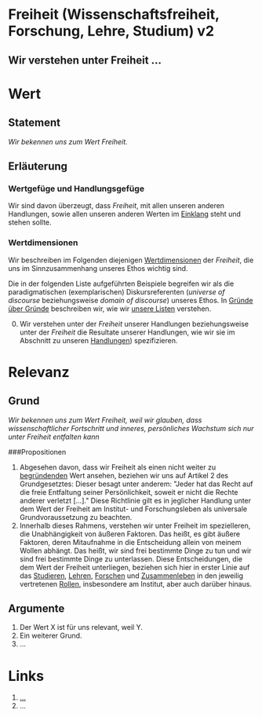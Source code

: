 <!---
   NAME - The NAME of this project is:
ethos

  FILE - The FILENAME of the current file is:
/v2.md

  CREATION - This project was CREATED on:
2017-01-28-16:15:00 UTC

  MODIFICATION - This project was last MODIFIED on:
2017-01-28-16:15:00 UTC

  VERSION - The current VERSION of this project is:
<git-commit-hash>-2017-01-28-16:15:00 UTC

  CREATOR(S) - This project was CREATED by:
Michael Czechowski, Martin Maga

  CONTACT - You can CONTACT the creator(s) or developer(s) of this project at:
E-Mail: mail@martinmaga.de

  COPYRIGHT - The COPYRIGHT holder of this project is:
COPYRIGHT (c) 2016 Martin Maga

  LICENSE - This project is LICENSED under the following license:
Martin Maga 2016 CC BY-SA 4.0 https://creativecommons.org

  SUBFILE – This is a SUBFILE! For more INFORMATION on this project go to:
/README.md
--->

# Freiheit (Wissenschaftsfreiheit, Forschung, Lehre, Studium) **v2**
## Wir verstehen unter Freiheit …

# Wert
## Statement
*Wir bekennen uns zum Wert Freiheit.*

## Erläuterung
### Wertgefüge und Handlungsgefüge
Wir sind davon überzeugt, dass *Freiheit*, mit allen unseren anderen Handlungen, sowie allen unseren anderen Werten im [Einklang](../synopsis/reasons.md) steht und stehen sollte.

### Wertdimensionen
Wir beschreiben im Folgenden diejenigen [Wertdimensionen](../synopsis/reasons.md) der *Freiheit*, die uns im Sinnzusammenhang unseres Ethos wichtig sind.

Die in der folgenden Liste aufgeführten Beispiele begreifen wir als die paradigmatischen (exemplarischen) Diskursreferenten (*universe of discourse* beziehungsweise *domain of discourse*) unseres Ethos.
In [Gründe über Gründe](../synopsis/reasons.md) beschreiben wir, wie wir [unsere Listen](../synopsis/reasons.md) verstehen.

0. Wir verstehen unter der *Freiheit* unserer Handlungen beziehungsweise unter der *Freiheit* die Resultate unserer Handlungen, wie wir sie im Abschnitt zu unseren [Handlungen](../actions/ai_action.md)) spezifizieren.

# Relevanz
## Grund
*Wir bekennen uns zum Wert Freiheit, weil wir glauben, dass wissenschaftlicher Fortschritt und inneres, persönliches Wachstum sich nur unter Freiheit entfalten kann*

###Propositionen

  1. Abgesehen davon, dass wir Freiheit als einen nicht weiter zu [begründenden](../synopsis/reasons.md) Wert ansehen, beziehen wir uns auf Artikel 2 des Grundgesetztes: Dieser besagt unter anderem: "Jeder hat das Recht auf die freie Entfaltung seiner Persönlichkeit, soweit er nicht die Rechte anderer verletzt [...]." Diese Richtlinie gilt es in jeglicher Handlung unter dem Wert der Freiheit am Institut- und Forschungsleben als universale Grundvoraussetzung zu beachten.
  2. Innerhalb dieses Rahmens, verstehen wir unter Freiheit im spezielleren, die Unabhängigkeit von äußeren Faktoren. Das heißt, es gibt äußere Faktoren, deren Mitaufnahme in die Entscheidung allein von meinem Wollen abhängt. Das heißt, wir sind frei bestimmte Dinge zu tun und wir sind frei bestimmte Dinge zu unterlassen. Diese Entscheidungen, die dem Wert der Freiheit unterliegen, beziehen sich hier in erster Linie auf das [Studieren](../contents/fields/v2a4), [Lehren](../contents/fields/v2a2), [Forschen](../contents/fields/v2a1) und [Zusammenleben](../contents/fields/v2a5) in den jeweilig vertretenen [Rollen](../contents/fields/v2a3), insbesondere am Institut, aber auch darüber hinaus.

## Argumente
1. Der Wert X ist für uns relevant, weil Y.
2. Ein weiterer Grund.
3. …


# Links
1. […](…)
2. …
